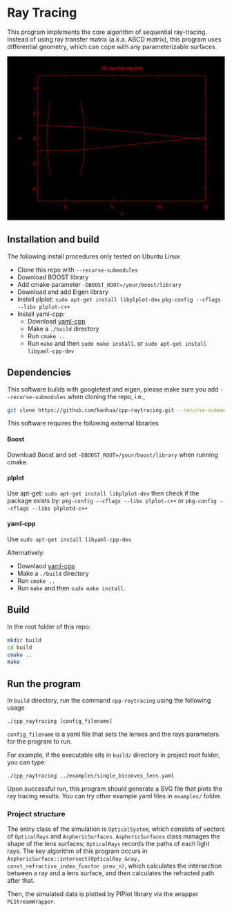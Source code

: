 # Ray Tracing

This program implements the core algorithm of sequential ray-tracing. 
Instead of using ray transfer matrix (a.k.a. ABCD matrix), this program uses differential geometry, 
which can cope with any parameterizable surfaces.

![alt text](examples/convex_lens_1.svg)


## Installation and build

The following install procedures only tested on Ubuntu Linux

- Clone this repo with ```--recurse-submodules```
- Download BOOST library
- Add cmake parameter ```-DBOOST_ROOT=/your/boost/library```
- Download and add Eigen library
- Install plplot: ```sudo apt-get install libplplot-dev``` ```pkg-config --cflags --libs plplot-c++```
- Install yaml-cpp:
  - Download [yaml-cpp](https://github.com/jbeder/yaml-cpp)
  - Make a ```./build``` directory
  - Run ```cmake ..```
  - Run ```make``` and then ```sudo make install```.
 or ```sudo apt-get install libyaml-cpp-dev```
 
## Dependencies

This software builds with googletest and eigen, please make sure you add ```--recurse-submodules``` 
when cloning the repo, i.e.,
```bash
git clone https://github.com/kanhua/cpp-raytracing.git --recurse-submodules
```
 
This software requires the following external libraries

#### Boost
 Download Boost and set ```-DBOOST_ROOT=/your/boost/library``` when running cmake.
 
#### plplot

Use apt-get: 
```sudo apt-get install libplplot-dev``` 
then check if the package exists by:
```pkg-config --cflags --libs plplot-c++``` or
```pkg-config --cflags --libs plplotd-c++```

#### yaml-cpp

Use ```sudo apt-get install libyaml-cpp-dev```

Alternatively:
  - Downlaod [yaml-cpp](https://github.com/jbeder/yaml-cpp)
  - Make a ```./build``` directory
  - Run ```cmake ..```
  - Run ```make``` and then ```sudo make install```.
  
## Build

In the root folder of this repo:

```bash
mkdir build
cd build
cmake ..
make
```

## Run the program

In ```build``` directory, run the command ```cpp-raytracing``` using the following usage
```
./cpp_raytracing [config_filename]
```

```config_filename``` is a yaml file that sets the lenses and the rays parameters for the program to run.


For example, if the executable sits in ```build/``` directory in project root folder, you can type:

```$xslt
./cpp_raytracing ../examples/single_biconvex_lens.yaml
```
Upon successful run, this program should generate a SVG file that plots the ray tracing results.
You can try other example yaml files in ```examples/``` folder.

### Project structure

The entry class of the simulation is ```OpticalSystem```, which consists of vectors of ```OpticalRays``` and ```AsphericSurfaces```.
```AsphericSurfaces``` class manages the shape of the lens surfaces; ```OpticalRays``` records the paths of each light rays.
The key algorithm of this program occurs 
in ```AsphericSurface::intersect(OpticalRay &ray, const_refractive_index_functor prev_n)```, 
which calculates the intersection between a ray and a lens surface, and then calculates the refracted path after that.

Then, the simulated data is plotted by PlPlot library via the wrapper ```PLStreamWrapper```.



